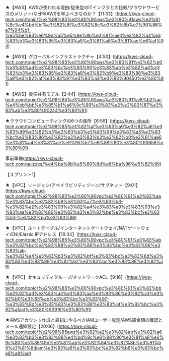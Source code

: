 ★【AWS】AWSが使われる理由/従来型のITインフラとの比較/クラウドサービスのメリット/なぜ今AWSを学ぶべきなのか？【11:33】(https://kws-cloud-tech.com/topic/%e2%98%85%e3%80%90aws%e3%80%91aws%e3%81%8c%e4%bd%bf%e3%82%8f%e3%82%8c%e3%82%8b%e7%90%86%e7%94%b1-%e5%be%93%e6%9d%a5%e5%9e%8b%e3%81%aeit%e3%82%a4%e3%83%b3%e3%83%95%e3%83%a9%e3%81%a8%e3%81%ae%e6%af%94)

★【AWS】グローバルインフラストラクチャ【4:50】(https://kws-cloud-tech.com/topic/%e2%98%85%e3%80%90aws%e3%80%91%e3%82%b0%e3%83%ad%e3%83%bc%e3%83%90%e3%83%ab%e3%82%a4%e3%83%b3%e3%83%95%e3%83%a9%e3%82%b9%e3%83%88%e3%83%a9%e3%82%af%e3%83%81%e3%83%a3%e3%80%90450%e3%80%91)

★【AWS】責任共有モデル【2:44】(https://kws-cloud-tech.com/topic/%e2%98%85%e3%80%90aws%e3%80%91%e8%b2%ac%e4%bb%bb%e5%85%b1%e6%9c%89%e3%83%a2%e3%83%87%e3%83%ab%e3%80%90244%e3%80%91)

★クラウドコンピューティングの6つの長所【6:56】(https://kws-cloud-tech.com/topic/%e2%98%85%e3%82%af%e3%83%a9%e3%82%a6%e3%83%89%e3%82%b3%e3%83%b3%e3%83%94%e3%83%a5%e3%83%bc%e3%83%86%e3%82%a3%e3%83%b3%e3%82%b0%e3%81%ae6%e3%81%a4%e3%81%ae%e9%95%b7%e6%89%80%e3%80%90656%e3%80%91)

事前準備(https://kws-cloud-tech.com/quizzes/%e4%ba%8b%e5%89%8d%e6%ba%96%e5%82%99)

【スプリント1】

★【VPC】リージョン/アベイラビリティゾーン/サブネット【9:01】(https://kws-cloud-tech.com/topic/%e2%98%85%e3%80%90vpc%e3%80%91%e3%83%aa%e3%83%bc%e3%82%b8%e3%83%a7%e3%83%b3-%e3%82%a2%e3%83%99%e3%82%a4%e3%83%a9%e3%83%93%e3%83%aa%e3%83%86%e3%82%a3%e3%82%be%e3%83%bc%e3%83%b3-%e3%82%b5%e3%83%96)

★【VPC】ルートテーブル/インターネットゲートウェイ/NATゲートウェイ/ENI/Elastic IPアドレス【16:34】(https://kws-cloud-tech.com/topic/%e2%98%85%e3%80%90vpc%e3%80%91%e3%83%ab%e3%83%bc%e3%83%88%e3%83%86%e3%83%bc%e3%83%96%e3%83%ab-%e3%82%a4%e3%83%b3%e3%82%bf%e3%83%bc%e3%83%8d%e3%83%83%e3%83%88%e3%82%b2%e3%83%bc%e3%83%88%e3%82%a6)

★【VPC】セキュリティグループ/ネットワークACL【9:16】(https://kws-cloud-tech.com/topic/%e2%98%85%e3%80%90vpc%e3%80%91%e3%82%bb%e3%82%ad%e3%83%a5%e3%83%aa%e3%83%86%e3%82%a3%e3%82%b0%e3%83%ab%e3%83%bc%e3%83%97-%e3%83%8d%e3%83%83%e3%83%88%e3%83%af%e3%83%bc%e3%82%afacl%e3%80%90916%e3%80%91)

★AWSアカウント作成と最初にやるべきIAMユーザー設定/AWS課金額の確認とメール通知設定【20:06】(https://kws-cloud-tech.com/topic/%e2%98%85aws%e3%82%a2%e3%82%ab%e3%82%a6%e3%83%b3%e3%83%88%e4%bd%9c%e6%88%90%e3%81%a8%e6%9c%80%e5%88%9d%e3%81%ab%e3%82%84%e3%82%8b%e3%81%b9%e3%81%8diam%e3%83%a6%e3%83%bc%e3%82%b6%e3%83%bc%e8%a8%ad)
